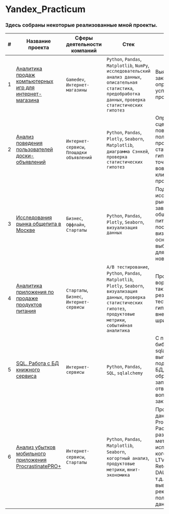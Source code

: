 # Yandex_Practicum
### Здесь собраны некоторые реализованные мной проекты. 

| # | Название проекта | Сферы деятельности компаний | Стек | Описание |
|---|---|---|---|---|
| 1 | [Аналитика продаж компьютерных игр для интернет-магазина](https://github.com/F0RMV/Yandex_Practicum/tree/main/1.%20Game_industry)| `Gamedev`, `Интернет-магазины`  | `Python`, `Pandas`, `Matplotlib`, `NumPy`, `исследовательский анализ данных`, `описательная статистика`, `предобработка данных`, `проверка статистических гипотез` | Выявлены закономерности, определяющие успешность продаж игр |
| 2 | [Анализ поведения пользователей доски-объявлений](https://github.com/F0RMV/Yandex_Practicum/tree/main/2.%20Bulletin_board_analysis)| `Интернет-сервисы`, `Площадки объявлений`  | `Python`, `Pandas`, `Plotly`, `Seaborn`, `Matplotlib`, `диаграмма Сэнкей`, `проверка статистических гипотез` | Определены сценарии поведения пользователей, проверены статистические гипотезы, найдены точки повышения вовлеченности клиентов в продукт.|
| 3 | [Исследования рынка общепита в Москве](https://github.com/F0RMV/Yandex_Practicum/tree/main/3.%20Public_catering_research) | `Бизнес`, `Оффлайн`, `Стартапы` | `Python`, `Pandas`, `Plotly`, `Seaborn`, `визуализация данных` | Подготовлено исследование рынка о заведениях общественного питания Москвы, построены визуализации. На основе данных выбрано место для открытия новой кофейни. |
| 4 | [Аналитика приложения по продаже продуктов питания](https://github.com/F0RMV/Yandex_Practicum/tree/main/4.%20User_behaviour%20_analytics) | `Стартапы`, `Бизнес`, `Интернет-сервисы` | `A/B тестирование`, `Python`, `Pandas`, `Matplotlib`, `Plotly`, `Seaborn`, `визуализация данных`, `проверка статистических гипотез`, `продуктовые метрики`, `событийная аналитика` |  Проанализирована воронка продаж, а также оценены результаты A/A/B-тестирования по гипотезам о внедрении нового шрифта |
| 5 | [SQL. Работа с БД книжного сервиса](https://github.com/F0RMV/Yandex_Practicum/tree/main/5.%20SQL) | `Интернет-сервисы` | `Python`, `Pandas`, `SQL`, `sqlalchemy` | С помощью библиотеки sqlalchemy выполнено подключение к БД, созданы и обработаны SQL запросы, отвечающие на вопросы заказчика |
| 6 | [Анализ убытков мобильного приложения ProcrastinatePRO+](https://github.com/F0RMV/Yandex_Practicum/tree/main/6.%20Mobile_app_loss_Procrastinate_PRO%2B) | `Интернет-сервисы`, `Стартапы` | `Python`, `Pandas`, `Matplotlib`, `Seaborn`, `когортный анализ`, `продуктовые метрики`, `юнит-экономика` | Проведен анализ данных от ProcrastinatePRO+. Рассчитаны различные метрики, использован когортный анализ: LTV, CAC, Retention rate, DAU, WAU, MAU и т.д.  Сделаны выводы и рекомендации по полученным данным. |
